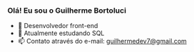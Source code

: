 ### Olá! Eu sou o Guilherme Bortoluci



- 🔭 Desenvolvedor front-end
- 🌱 Atualmente estudando SQL
- 📫 Contato através do e-mail: guilhermedev7@gmail.com


